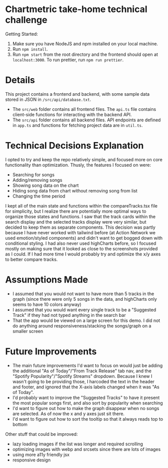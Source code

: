 # Chartmetric take-home technical challenge

Getting Started:
1. Make sure you have NodeJS and npm installed on your local machine.
2. Run `npm install`.
3. Run `npm start` from the root directory and the frontend should open at `localhost:3000`.
To run prettier, run `npm run prettier`.

# Details
This project contains a frontend and backend, with some sample data stored in JSON in `/src/api/database.txt`.

- The `src/web` folder contains all frontend files. The `api.ts` file contains
  client-side functions for interacting with the backend API.
- The `src/api` folder contains all backend files. API endpoints are defined in `app.ts` and functions for fetching project data are in `util.ts`.

# Technical Decisions Explanation
I opted to try and keep the repo relatively simple, and focused more on core functionality than optimization.
Thusly, the features I focused on were:
- Searching for songs
- Adding/removing songs
- Showing song data on the chart
- Hiding song data from chart without removing song from list
- Changing the time period

I kept all of the main state and functions within the compareTracks.tsx file for simplicity, but I realize there are potentially more optimal ways to organize those states and functions.
I saw that the track cards within the search display and the selected tracks display were very similar, but decided to keep them as separate components. This decision was partly because I have never worked with tailwind before (at Action Network we used emotion/styled components) and didn't want to get bogged down with conditional styling.
I had also never used highCharts before, so I focused mostly on making sure that it looked as close to the screenshots provided as I could. If I had more time I would probably try and optimize the x/y axes to better compare tracks.

# Assumptions Made
- I assumed that you would not want to have more than 5 tracks in the graph (since there were only 5 songs in the data, and highCharts only seems to have 10 colors anyway)
- I assumed that you would want every single track to be a "Suggested Track" if they had not typed anything in the search bar
- That the app would be viewed on a large screen for this demo. I did not do anything around responsiveness/stacking the songs/graph on a smaller screen

# Future Improvements
- The main future improvements I'd want to focus on would just be adding the additional "As of Today"/"From Track Release" tab nav, and the "Spotify Popularity"/"Spotify Streams" dropdown. Because I knew I wasn't going to be providing those, I harcoded the text in the header and footer, and ignored that the X-axis labels changed when it was "As of Today".
- I'd probably want to improve the "Suggested Tracks" to have it present the most popular songs first, and also sort by popularity when searching
- I'd want to figure out how to make the graph disappear when no songs are selected. As of now the x and y axes just sit there.
- I'd want to figure out how to sort the tooltip so that it always reads top to bottom

Other stuff that could be improved:
- lazy loading images if the list was longer and required scrolling
- optimizing images with webp and srcsets since there are lots of images
- using more a11y friendly jsx
- responsive design
